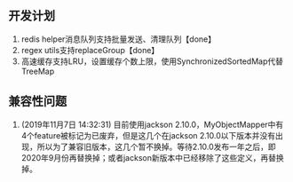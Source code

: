 ## 开发计划

1. redis helper消息队列支持批量发送、清理队列【done】
2. regex utils支持replaceGroup【done】
3. 高速缓存支持LRU，设置缓存个数上限，使用SynchronizedSortedMap代替TreeMap

## 兼容性问题

1. (2019年11月7日 14:32:31) 目前使用jackson 2.10.0，MyObjectMapper中有4个feature被标记为已废弃，但是这几个在jackson 2.10.0以下版本并没有出现，所以为了兼容旧版本，这几个暂不换掉。等待2.10.0发布一年之后，即2020年9月份再替换掉；或者jackson新版本中已经移除了这些定义，再替换掉。
